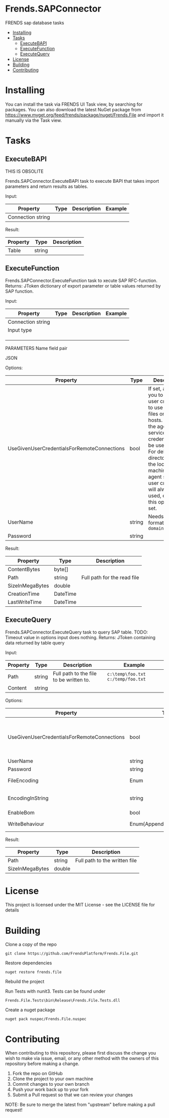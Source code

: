 # Frends.SAPConnector
FRENDS sap database tasks
- [Installing](#installing)
- [Tasks](#tasks)
    - [ExecuteBAPI](#ExecuteBAPI)
	- [ExecuteFunction](#ExecuteFunction)
    - [ExecuteQuery](#ExecuteQuery)
- [License](#license)
- [Building](#building)
- [Contributing](#contributing)   

Installing
==========
You can install the task via FRENDS UI Task view, by searching for packages. You can also download the latest NuGet package from https://www.myget.org/feed/frends/package/nuget/Frends.File and import it manually via the Task view.

Tasks
=====

## ExecuteBAPI

THIS IS OBSOLITE

Frends.SAPConnector.ExecuteBAPI task to execute BAPI that takes import parameters and return results as tables.

Input:

| Property        | Type     | Description                      | Example                             |
|-----------------|----------|----------------------------------|-------------------------------------|
| Connection string   |          |                 |                |

Result:

| Property        | Type     | Description                 |
|-----------------|----------|-----------------------------|
| Table         | string   |                             |


## ExecuteFunction
Frends.SAPConnector.ExecuteFunction task to xecute SAP RFC-function. Returns: JToken dictionary of export parameter or table values returned by SAP function.

Input:

| Property        | Type     | Description                       | Example                               |
|-----------------|----------|-----------------------------------|---------------------------------------|
| Connection string |         |          |                 |                |
 | Input type|                 |                |
|      |          |                 |                |
|         |          |                 |                |
|         |          |                 |                |


PARAMETERS Name field pair

JSON


Options:

| Property                                    | Type           | Description                                    | Example                   |
|---------------------------------------------|----------------|------------------------------------------------|---------------------------|
| UseGivenUserCredentialsForRemoteConnections | bool           | If set, allows you to give the user credentials to use to read files on remote hosts. If not set, the agent service user credentials will be used. Note: For deleting directories on the local machine, the agent service user credentials will always be used, even if this option is set.| |
| UserName                                    | string         | Needs to be of format `domain\username`        | `example\Admin`           |
| Password                                    | string         |                                                |                           |

Result:

| Property        | Type     | Description                 |
|-----------------|----------|-----------------------------|
| ContentBytes    | byte[]   |                             |
| Path            | string   | Full path for the read file |
| SizeInMegaBytes | double   |                             |
| CreationTime    | DateTime |                             |
| LastWriteTime   | DateTime |                             |


## ExecuteQuery
Frends.SAPConnector.ExecuteQuery task to query SAP table. TODO: Timeout value in options input does nothing. Returns: JToken containing data returned by table query

Input:

| Property        | Type     | Description                  | Example                 |
|-----------------|----------|------------------------------|---------------------------|
| Path            | string   | Full path to the file to be written to. | `c:\temp\foo.txt` `c:/temp/foo.txt` |
| Content         | string   | | |

Options:

| Property                                    | Type           | Description                                    | Example                   |
|---------------------------------------------|----------------|------------------------------------------------|---------------------------|
| UseGivenUserCredentialsForRemoteConnections | bool           | If set, allows you to give the user credentials to use to write files on remote hosts. If not set, the agent service user credentials will be used. Note: For deleting directories on the local machine, the agent service user credentials will always be used, even if this option is set.| |
| UserName                                    | string         | Needs to be of format `domain\username`        | `example\Admin`           |
| Password                                    | string         | | |
| FileEncoding                                | Enum           | Encoding for the content. By selecting 'Other' you can use any encoding. | |
| EncodingInString                            | string         | This should be filled if the FileEncoding choice is 'Other' A partial list of possible encodings: https://en.wikipedia.org/wiki/Windows_code_page#List | `iso-8859-1` |
| EnableBom                                   | bool           | Visible if UTF-8 is used as the option for FileEncoding. | |
| WriteBehaviour                              | Enum{Append,Overwrite,Throw} | Determines how the File.Write works when the destination file already exists | |

Result: 

| Property        | Type   | Description                 |
|-----------------|--------|-----------------------------|
| Path            | string | Full path to the written file |
| SizeInMegaBytes | double |                             |


License
=======

This project is licensed under the MIT License - see the LICENSE file for details

Building
========

Clone a copy of the repo

`git clone https://github.com/FrendsPlatform/Frends.File.git`

Restore dependencies

`nuget restore frends.file`

Rebuild the project

Run Tests with nunit3. Tests can be found under

`Frends.File.Tests\bin\Release\Frends.File.Tests.dll`

Create a nuget package

`nuget pack nuspec/Frends.File.nuspec`

Contributing
============
When contributing to this repository, please first discuss the change you wish to make via issue, email, or any other method with the owners of this repository before making a change.

1. Fork the repo on GitHub
2. Clone the project to your own machine
3. Commit changes to your own branch
4. Push your work back up to your fork
5. Submit a Pull request so that we can review your changes

NOTE: Be sure to merge the latest from "upstream" before making a pull request!
